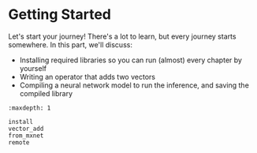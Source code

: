 # Getting Started

Let's start your journey! There's a lot to learn, but every journey starts
somewhere. In this part, we'll discuss:

- Installing required libraries so you can run (almost) every chapter by yourself
- Writing an operator that adds two vectors
- Compiling a neural network model to run the inference, and saving the
  compiled library

```toc
:maxdepth: 1

install
vector_add
from_mxnet
remote
```

